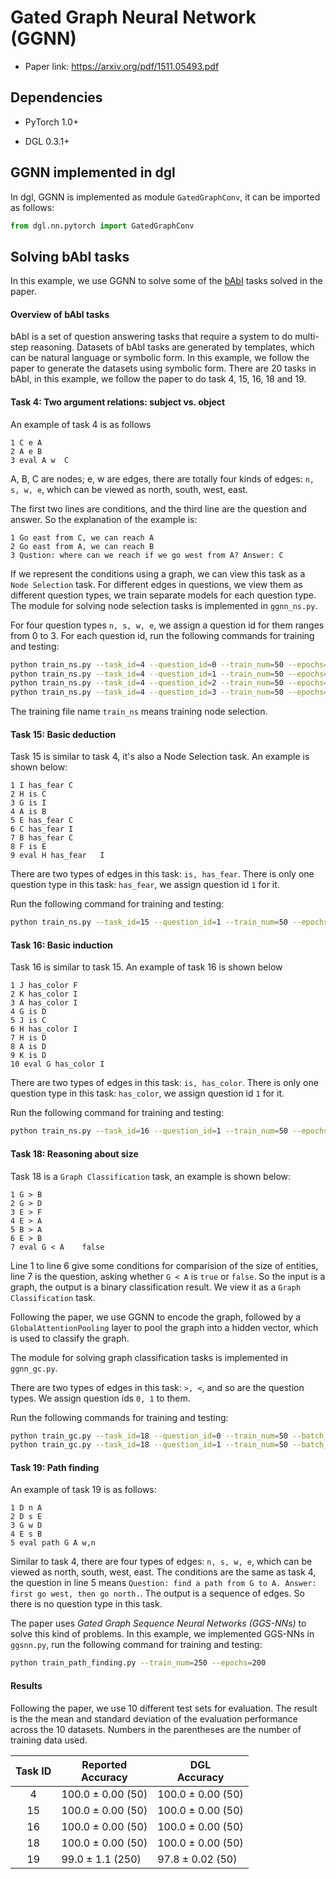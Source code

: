 # Gated Graph Neural Network (GGNN)

- Paper link: https://arxiv.org/pdf/1511.05493.pdf

## Dependencies
- PyTorch 1.0+

- DGL 0.3.1+

## GGNN implemented in dgl

In dgl, GGNN is implemented as module `GatedGraphConv`, it can be imported as follows:

```python
from dgl.nn.pytorch import GatedGraphConv
```

## Solving bAbI tasks

In this example, we use GGNN to solve some of the [bAbI](https://github.com/facebook/bAbI-tasks) 
tasks solved in the paper.

#### Overview of bAbI tasks

bAbI is a set of question answering tasks that require a system to do multi-step reasoning.
Datasets of bAbI tasks are generated by templates, which can be natural language or symbolic
form. In this example, we follow the paper to generate the datasets using symbolic form.
There are 20 tasks in bAbI, in this example, we follow the paper to do task 4, 15, 16, 18 and 19.

#### Task 4: Two argument relations: subject vs. object

An example of task 4 is as follows
```
1 C e A
2 A e B
3 eval A w	C
```

A, B, C are nodes; e, w are edges, there are totally four kinds of edges: `n, s, w, e`, which can 
be viewed as north, south, west, east.

The first two lines are conditions, and the third line are the question and answer. 
So the explanation of the example is:
```
1 Go east from C, we can reach A
2 Go east from A, we can reach B
3 Qustion: where can we reach if we go west from A? Answer: C
```

If we represent the conditions using a graph, we can view this task as a `Node Selection` task.
For different edges in questions, we view them as different question types, we train
 separate models for each question type. The module for solving node selection tasks is
 implemented in `ggnn_ns.py`.
 
For four question types `n, s, w, e`, we assign a question id for them ranges from 0 to 3. 
For each question id, run the following commands for training and testing:

```bash
python train_ns.py --task_id=4 --question_id=0 --train_num=50 --epochs=10
python train_ns.py --task_id=4 --question_id=1 --train_num=50 --epochs=10
python train_ns.py --task_id=4 --question_id=2 --train_num=50 --epochs=10
python train_ns.py --task_id=4 --question_id=3 --train_num=50 --epochs=10
```

The training file name `train_ns` means training node selection.

#### Task 15: Basic deduction

Task 15 is similar to task 4, it's also a Node Selection task. An example is shown below:

```
1 I has_fear C
2 H is C
3 G is I
4 A is B
5 E has_fear C
6 C has_fear I
7 B has_fear C
8 F is E
9 eval H has_fear	I
```

There are two types of edges in this task: `is, has_fear`. There is only one question type in
this task: `has_fear`, we assign question id `1` for it.

Run the following command for training and testing:
```bash
python train_ns.py --task_id=15 --question_id=1 --train_num=50 --epochs=15 --lr=1e-2
```

#### Task 16: Basic induction

Task 16 is similar to task 15. An example of task 16 is shown below

```
1 J has_color F
2 K has_color I
3 A has_color I
4 G is D
5 J is C
6 H has_color I
7 H is D
8 A is D
9 K is D
10 eval G has_color	I
```

There are two types of edges in this task: `is, has_color`. There is only one question type in
this task: `has_color`, we assign question id `1` for it.

Run the following command for training and testing:

```bash
python train_ns.py --task_id=16 --question_id=1 --train_num=50 --epochs=20 --lr=1e-2
```

#### Task 18: Reasoning about size

Task 18 is a `Graph Classification` task, an example is shown below:

```
1 G > B
2 G > D
3 E > F
4 E > A
5 B > A
6 E > B
7 eval G < A	false
```

Line 1 to line 6 give some conditions for comparision of the size of entities, line 7 is the
question, asking whether `G < A` is `true` or `false`. So the input is a graph, the output is a
binary classification result. We view it as a `Graph Classification` task.

Following the paper, we use GGNN to encode the graph, followed by a `GlobalAttentionPooling` 
layer to pool the graph into a hidden vector, which is used to classify the graph.

The module for solving graph classification tasks is implemented in `ggnn_gc.py`.

There are two types of edges in this task: `>, <`, and so are the question types. We assign 
question ids `0, 1` to them.

Run the following commands for training and testing:
```bash
python train_gc.py --task_id=18 --question_id=0 --train_num=50 --batch_size=10 --lr=1e-3 --epochs=20
python train_gc.py --task_id=18 --question_id=1 --train_num=50 --batch_size=10 --lr=1e-3 --epochs=20
```

#### Task 19: Path finding

An example of task 19 is as follows:
```
1 D n A
2 D s E
3 G w D
4 E s B
5 eval path G A	w,n
```

Similar to task 4, there are four types of edges: `n, s, w, e`, which can 
be viewed as north, south, west, east. The conditions are the same as task 4, the question in 
line 5 means `Question: find a path from G to A. Answer: first go west, then go north.`. The 
output is a sequence of edges. So there is no question type in this task.

The paper uses *Gated Graph Sequence Neural Networks (GGS-NNs)* to solve this kind of problems.
In this example, we implemented GGS-NNs in `ggsnn.py`, run the following command for training 
and testing:
```bash
python train_path_finding.py --train_num=250 --epochs=200
```

#### Results

Following the paper, we use 10 different test sets for evaluation. The result is the the mean and
standard deviation of the evaluation performance across the 10 datasets. Numbers in the parentheses
are the number of training data used.

|  Task ID  |    Reported <br> Accuracy   |      DGL <br> Accuracy       |
|:---------:|-----------------------------|------------------------------|
|  4        | 100.0 ± 0.00 (50)           | 100.0 ± 0.00 (50)|
|  15       | 100.0 ± 0.00 (50)           | 100.0 ± 0.00 (50)|
|  16       | 100.0 ± 0.00 (50)           | 100.0 ± 0.00 (50)|
|  18       | 100.0 ± 0.00 (50)           | 100.0 ± 0.00 (50)|
|  19       | 99.0 ± 1.1 (250)            | 97.8 ± 0.02 (50) |